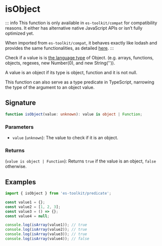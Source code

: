 # isObject

::: info
This function is only available in `es-toolkit/compat` for compatibility reasons. It either has alternative native JavaScript APIs or isn’t fully optimized yet.

When imported from `es-toolkit/compat`, it behaves exactly like lodash and provides the same functionalities, as detailed [here](../../../compatibility.md).
:::

Check if a value is is [the language type](https://262.ecma-international.org/7.0/#sec-ecmascript-language-types) of Object. (e.g. arrays, functions, objects, regexes, new Number(0), and new String('')).

A value is an object if its type is object, function and it is not null.

This function can also serve as a type predicate in TypeScript, narrowing the type of the argument to an object value.

## Signature

```typescript
function isObject(value: unknown): value is object | Function;
```

### Parameters

- `value` (`unknown`): The value to check if it is an object.

### Returns

(`value is object | Function`): Returns `true` if the value is an object, `false` otherwise.

## Examples

```typescript
import { isObject } from 'es-toolkit/predicate';

const value1 = {};
const value2 = [1, 2, 3];
const value3 = () => {};
const value4 = null;

console.log(isArray(value1)); // true
console.log(isArray(value2)); // true
console.log(isArray(value3)); // true
console.log(isArray(value4)); // false
```
